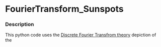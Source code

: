 # FourierTransform_Sunspots

### Description
This python code uses the [Discrete Fourier Transfrom theory](https://en.wikipedia.org/wiki/Discrete_Fourier_transform) depiction of the 
